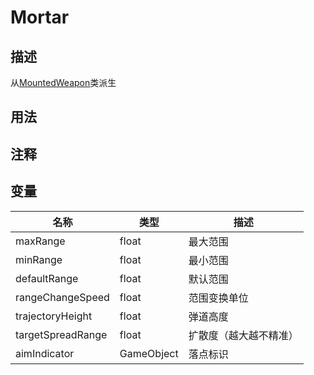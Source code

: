 # Mortar

## 描述
从[MountedWeapon](/Documents/Components/Vehicle/Weapon/MountedWeapon.md)类派生

## 用法

## 注释

## 变量
| 名称 | 类型 | 描述 |
| ----------- | ----------- | ----------- |
| maxRange | float | 最大范围 |
| minRange | float | 最小范围 |
| defaultRange | float| 默认范围 |
| rangeChangeSpeed | float | 范围变换单位 |
| trajectoryHeight | float | 弹道高度 |
| targetSpreadRange | float | 扩散度（越大越不精准） |
| aimIndicator | GameObject | 落点标识 |
